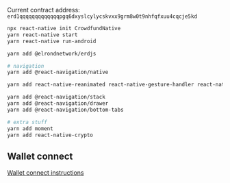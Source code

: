 Current contract address: `erd1qqqqqqqqqqqqqpgq6dxyslcylycskvxx9grm8w0t9nhfqfxuu4cqcje5kd`

```bash
npx react-native init CrowdfundNative
yarn react-native start
yarn react-native run-android

yarn add @elrondnetwork/erdjs

# navigation
yarn add @react-navigation/native

yarn add react-native-reanimated react-native-gesture-handler react-native-screens react-native-safe-area-context @react-native-community/masked-view

yarn add @react-navigation/stack
yarn add @react-navigation/drawer
yarn add @react-navigation/bottom-tabs

# extra stuff
yarn add moment
yarn add react-native-crypto
```

## Wallet connect

[Wallet connect instructions](https://docs.walletconnect.org/quick-start/dapps/react-native)
